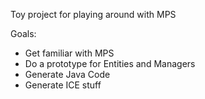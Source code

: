Toy project for playing around with MPS

Goals:
* Get familiar with MPS
* Do a  prototype for Entities and Managers
* Generate Java Code
* Generate ICE stuff
